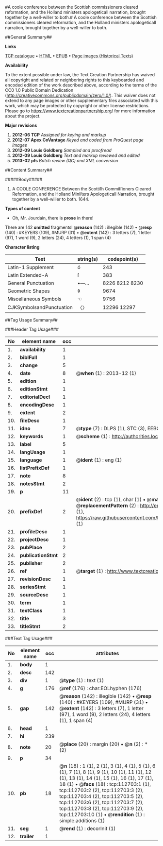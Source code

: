 #A coole conference between the Scottish commissioners cleared reformation, and the Holland ministers apologeticall narration, brought together by a well-willer to both.#
A coole conference between the Scottish commissioners cleared reformation, and the Holland ministers apologeticall narration, brought together by a well-willer to both.

##General Summary##

**Links**

[TCP catalogue](http://www.ota.ox.ac.uk/tcp/)  • 
[HTML](http://tei.it.ox.ac.uk/tcp/Texts-HTML/free/A80/A80418.html)  • 
[EPUB](http://tei.it.ox.ac.uk/tcp/Texts-EPUB/free/A80/A80418.epub) • 
[Page images (Historical Texts)](https://historicaltexts.jisc.ac.uk/eebo-99860580e)

**Availability**

To the extent possible under law, the Text Creation Partnership has waived all copyright and related or neighboring rights to this keyboarded and encoded edition of the work described above, according to the terms of the CC0 1.0 Public Domain Dedication (http://creativecommons.org/publicdomain/zero/1.0/). This waiver does not extend to any page images or other supplementary files associated with this work, which may be protected by copyright or other license restrictions. Please go to https://www.textcreationpartnership.org/ for more information about the project.

**Major revisions**

1. __2012-06__ __TCP__ *Assigned for keying and markup*
1. __2012-07__ __Apex CoVantage__ *Keyed and coded from ProQuest page images*
1. __2012-09__ __Louis Goldberg__ *Sampled and proofread*
1. __2012-09__ __Louis Goldberg__ *Text and markup reviewed and edited*
1. __2013-02__ __pfs__ *Batch review (QC) and XML conversion*

##Content Summary##

#####Body#####

1. A COOLE CONFERENCE Between the Scottiſh Commiſſioners Cleared Reformation, and the Holland Miniſters Apologeticall Narration, brought together by a well-willer to both. 1644.

**Types of content**

  * Oh, Mr. Jourdain, there is **prose** in there!

There are 142 **omitted** fragments! 
 @__reason__ (142) : illegible (142)  •  @__resp__ (140) : #KEYERS (109), #MURP (31)  •  @__extent__ (142) : 3 letters (7), 1 letter (97), 1 word (9), 2 letters (24), 4 letters (1), 1 span (4)

**Character listing**


|Text|string(s)|codepoint(s)|
|---|---|---|
|Latin-1 Supplement|ó|243|
|Latin Extended-A|ſ|383|
|General Punctuation|•—…|8226 8212 8230|
|Geometric Shapes|◊|9674|
|Miscellaneous Symbols|☜|9756|
|CJKSymbolsandPunctuation|〈〉|12296 12297|

##Tag Usage Summary##

###Header Tag Usage###

|No|element name|occ|attributes|
|---|---|---|---|
|1.|__availability__|1||
|2.|__biblFull__|1||
|3.|__change__|5||
|4.|__date__|8| @__when__ (1) : 2013-12 (1)|
|5.|__edition__|1||
|6.|__editionStmt__|1||
|7.|__editorialDecl__|1||
|8.|__encodingDesc__|1||
|9.|__extent__|2||
|10.|__fileDesc__|1||
|11.|__idno__|7| @__type__ (7) : DLPS (1), STC (3), EEBO-CITATION (1), PROQUEST (1), VID (1)|
|12.|__keywords__|1| @__scheme__ (1) : http://authorities.loc.gov/ (1)|
|13.|__label__|5||
|14.|__langUsage__|1||
|15.|__language__|1| @__ident__ (1) : eng (1)|
|16.|__listPrefixDef__|1||
|17.|__note__|8||
|18.|__notesStmt__|2||
|19.|__p__|11||
|20.|__prefixDef__|2| @__ident__ (2) : tcp (1), char (1)  •  @__matchPattern__ (2) : ([0-9\-]+):([0-9IVX]+) (1), (.+) (1)  •  @__replacementPattern__ (2) : http://eebo.chadwyck.com/downloadtiff?vid=$1&page=$2 (1), https://raw.githubusercontent.com/textcreationpartnership/Texts/master/tcpchars.xml#$1 (1)|
|21.|__profileDesc__|1||
|22.|__projectDesc__|1||
|23.|__pubPlace__|2||
|24.|__publicationStmt__|2||
|25.|__publisher__|2||
|26.|__ref__|1| @__target__ (1) : http://www.textcreationpartnership.org/docs/. (1)|
|27.|__revisionDesc__|1||
|28.|__seriesStmt__|1||
|29.|__sourceDesc__|1||
|30.|__term__|1||
|31.|__textClass__|1||
|32.|__title__|3||
|33.|__titleStmt__|2||


###Text Tag Usage###

|No|element name|occ|attributes|
|---|---|---|---|
|1.|__body__|1||
|2.|__desc__|142||
|3.|__div__|1| @__type__ (1) : text (1)|
|4.|__g__|176| @__ref__ (176) : char:EOLhyphen (176)|
|5.|__gap__|142| @__reason__ (142) : illegible (142)  •  @__resp__ (140) : #KEYERS (109), #MURP (31)  •  @__extent__ (142) : 3 letters (7), 1 letter (97), 1 word (9), 2 letters (24), 4 letters (1), 1 span (4)|
|6.|__head__|1||
|7.|__hi__|239||
|8.|__note__|20| @__place__ (20) : margin (20)  •  @__n__ (2) : * (2)|
|9.|__p__|34||
|10.|__pb__|18| @__n__ (18) : 1 (1), 2 (1), 3 (1), 4 (1), 5 (1), 6 (1), 7 (1), 8 (1), 9 (1), 10 (1), 11 (1), 12 (1), 13 (1), 14 (1), 15 (1), 16 (1), 17 (1), 18 (1)  •  @__facs__ (18) : tcp:112703:1 (1), tcp:112703:2 (2), tcp:112703:3 (2), tcp:112703:4 (2), tcp:112703:5 (2), tcp:112703:6 (2), tcp:112703:7 (2), tcp:112703:8 (2), tcp:112703:9 (2), tcp:112703:10 (1)  •  @__rendition__ (1) : simple:additions (1)|
|11.|__seg__|1| @__rend__ (1) : decorInit (1)|
|12.|__trailer__|1||
